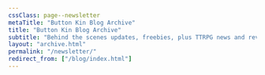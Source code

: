 ```yaml
---
cssClass: page--newsletter
metaTitle: "Button Kin Blog Archive"
title: "Button Kin Blog Archive"
subtitle: "Behind the scenes updates, freebies, plus TTRPG news and reviews"
layout: "archive.html"
permalink: "/newsletter/"
redirect_from: ["/blog/index.html"]
---
```

